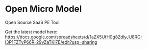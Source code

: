 # Open Micro Model
Open Source SaaS PE Tool

Get the latest model here: https://docs.google.com/spreadsheets/d/1aZX5UfH0g8ZdlyJU8RG-I3P1FZTvP66R-29vZaTKi7E/edit?usp=sharing

